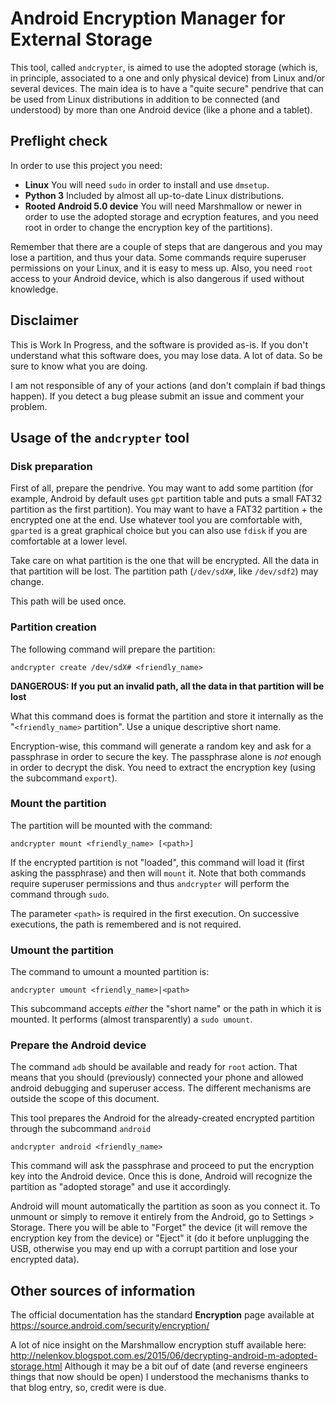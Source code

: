 # Android Encryption Manager for External Storage

This tool, called `andcrypter`, is aimed to use the adopted storage (which is, in
principle, associated to a one and only physical device) from Linux and/or several
devices. The main idea is to have a "quite secure" pendrive that can be used from
Linux distributions in addition to be connected (and understood) by more than one
Android device (like a phone and a tablet).

## Preflight check

In order to use this project you need:

  * **Linux** You will need `sudo` in order to install and use `dmsetup`.
  * **Python 3** Included by almost all up-to-date Linux distributions.
  * **Rooted Android 5.0 device** You will need Marshmallow or newer in order to use
  the adopted storage and ecryption features, and you need root in order to change
  the encryption key of the partitions).

Remember that there are a couple of steps that are dangerous and you may lose a
partition, and thus your data. Some commands require superuser permissions on your
Linux, and it is easy to mess up. Also, you need `root` access to your Android device,
which is also dangerous if used without knowledge.

## Disclaimer

This is Work In Progress, and the software is provided as-is. If you don't understand what this
software does, you may lose data. A lot of data. So be sure to know what you are doing.

I am not responsible of any of your actions (and don't complain if bad things happen). If you detect a bug
please submit an issue and comment your problem.

## Usage of the `andcrypter` tool

### Disk preparation

First of all, prepare the pendrive. You may want to add some partition (for example,
Android by default uses `gpt` partition table and puts a small FAT32 partition as
the first partition). You may want to have a FAT32 partition + the encrypted one
at the end. Use whatever tool you are comfortable with, `gparted` is a great
graphical choice but you can also use `fdisk` if you are comfortable at a lower level.

Take care on what partition is the one that will be encrypted. All the data in that
partition will be lost. The partition path (`/dev/sdX#`, like `/dev/sdf2`) may change.

This path will be used once.

### Partition creation

The following command will prepare the partition:

    andcrypter create /dev/sdX# <friendly_name>

**DANGEROUS: If you put an invalid path, all the data in that partition will be lost**

What this command does is format the partition and store it internally as the
"`<friendly_name>` partition". Use a unique descriptive short name.

Encryption-wise, this command will generate a random key and ask for a passphrase
in order to secure the key. The passphrase alone is *not* enough in order to decrypt
the disk. You need to extract the encryption key (using the subcommand `export`).

### Mount the partition

The partition will be mounted with the command:

    andcrypter mount <friendly_name> [<path>]

If the encrypted partition is not "loaded", this command will load it (first asking
the passphrase) and then will `mount` it. Note that both commands require superuser
permissions and thus `andcrypter` will perform the command through `sudo`.

The parameter `<path>` is required in the first execution. On successive executions,
the path is remembered and is not required.

### Umount the partition

The command to umount a mounted partition is:

    andcrypter umount <friendly_name>|<path>

This subcommand accepts *either* the "short name" or the path in which it is
mounted. It performs (almost transparently) a `sudo umount`.

### Prepare the Android device

The command `adb` should be available and ready for `root` action. That means that
you should (previously) connected your phone and allowed android debugging and
superuser access. The different mechanisms are outside the scope of this document.

This tool prepares the Android for the already-created encrypted partition through
the subcommand `android`

    andcrypter android <friendly_name>

This command will ask the passphrase and proceed to put the encryption key into
the Android device. Once this is done, Android will recognize the partition as
"adopted storage" and use it accordingly.

Android will mount automatically the partition as soon as you connect it. To
unmount or simply to remove it entirely from the Android, go to Settings > Storage.
There you will be able to "Forget" the device (it will remove the encryption key
from the device) or "Eject" it (do it before unplugging the USB, otherwise you
may end up with a corrupt partition and lose your encrypted data).

## Other sources of information

The official documentation has the standard **Encryption** page available at
https://source.android.com/security/encryption/

A lot of nice insight on the Marshmallow encryption stuff available here:
http://nelenkov.blogspot.com.es/2015/06/decrypting-android-m-adopted-storage.html
Although it may be a bit ouf of date (and reverse engineers things that now should be open)
I understood the mechanisms thanks to that blog entry, so, credit were is due.
